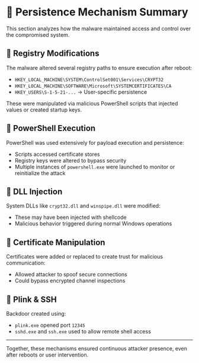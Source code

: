 # 🧠 Persistence Mechanism Summary

This section analyzes how the malware maintained access and control over the compromised system.

## 🔑 Registry Modifications

The malware altered several registry paths to ensure execution after reboot:

- `HKEY_LOCAL_MACHINE\SYSTEM\ControlSet001\Services\CRYPT32`
- `HKEY_LOCAL_MACHINE\SOFTWARE\Microsoft\SYSTEMCERTIFICATES\CA`
- `HKEY_USERS\S-1-5-21-...` → User-specific persistence

These were manipulated via malicious PowerShell scripts that injected values or created startup keys.

## 📜 PowerShell Execution

PowerShell was used extensively for payload execution and persistence:

- Scripts accessed certificate stores
- Registry keys were altered to bypass security
- Multiple instances of `powershell.exe` were launched to monitor or reinitialize the attack

## 🧬 DLL Injection

System DLLs like `crypt32.dll` and `winspipe.dll` were modified:

- These may have been injected with shellcode
- Malicious behavior triggered during normal Windows operations

## 🧾 Certificate Manipulation

Certificates were added or replaced to create trust for malicious communication:

- Allowed attacker to spoof secure connections
- Could bypass encrypted channel inspections

## 🔁 Plink & SSH

Backdoor created using:

- `plink.exe` opened port `12345`
- `sshd.exe` and `ssh.exe` used to allow remote shell access

---

Together, these mechanisms ensured continuous attacker presence, even after reboots or user intervention.
